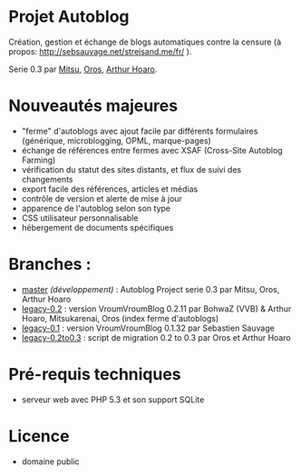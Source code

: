 Projet Autoblog
===============

Création, gestion et échange de blogs automatiques contre la censure (à propos: http://sebsauvage.net/streisand.me/fr/ ).

Serie 0.3 par [Mitsu](https://github.com/mitsukarenai/), [Oros](https://github.com/Oros42), [Arthur Hoaro](https://github.com/ArthurHoaro).

Nouveautés majeures
===================

- "ferme" d'autoblogs avec ajout facile par différents formulaires (générique, microblogging, OPML, marque-pages)
- échange de références entre fermes avec XSAF (Cross-Site Autoblog Farming)
- vérification du statut des sites distants, et flux de suivi des changements
- export facile des références, articles et médias
- contrôle de version et alerte de mise à jour
- apparence de l'autoblog selon son type
- CSS utilisateur personnalisable
- hébergement de documents spécifiques

Branches :
===================

 - [master](https://github.com/mitsukarenai/Projet-Autoblog/tree/master/) _(développement)_ : Autoblog Project serie 0.3 par Mitsu, Oros, Arthur Hoaro
 - [legacy-0.2](https://github.com/mitsukarenai/Projet-Autoblog/tree/legacy-0.2) : version VroumVroumBlog 0.2.11 par BohwaZ (VVB) & Arthur Hoaro, Mitsukarenai, Oros (index ferme d'autoblogs)
 - [legacy-0.1](https://github.com/mitsukarenai/Projet-Autoblog/tree/legacy-0.1) : version VroumVroumBlog 0.1.32 par Sebastien Sauvage
 - [legacy-0.2to0.3](https://github.com/mitsukarenai/Projet-Autoblog/tree/legacy-0.2to0.3) : script de migration 0.2 to 0.3 par Oros et Arthur Hoaro

Pré-requis techniques
=====================

- serveur web avec PHP 5.3 et son support SQLite

Licence
=====================

- domaine public

